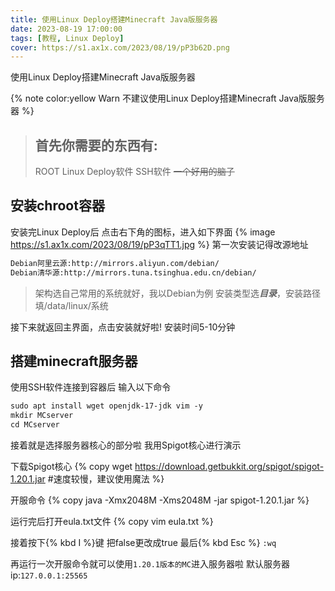 ```yaml
---
title: 使用Linux Deploy搭建Minecraft Java版服务器
date: 2023-08-19 17:00:00
tags: [教程, Linux Deploy]
cover: https://s1.ax1x.com/2023/08/19/pP3b62D.png
---
```


使用Linux Deploy搭建Minecraft Java版服务器

<!-- more -->

{% note color:yellow Warn 不建议使用Linux Deploy搭建Minecraft Java版服务器 %}

>## 首先你需要的东西有:
>
>ROOT
>Linux Deploy软件
>SSH软件
>~~一个好用的脑子~~

## 安装chroot容器
安装完Linux Deploy后
点击右下角的图标，进入如下界面
{% image https://s1.ax1x.com/2023/08/19/pP3qTT1.jpg %}
第一次安装记得改源地址
``` HTML
Debian阿里云源:http://mirrors.aliyun.com/debian/
Debian清华源:http://mirrors.tuna.tsinghua.edu.cn/debian/
```
>架构选自己常用的系统就好，我以Debian为例
>安装类型选***目录***，安装路径填/data/linux/系统

接下来就返回主界面，点击安装就好啦! 安装时间5-10分钟

## 搭建minecraft服务器
使用SSH软件连接到容器后
输入以下命令
``` HTML
sudo apt install wget openjdk-17-jdk vim -y
mkdir MCserver
cd MCserver
```
接着就是选择服务器核心的部分啦
我用Spigot核心进行演示

下载Spigot核心
{% copy wget https://download.getbukkit.org/spigot/spigot-1.20.1.jar #速度较慢，建议使用魔法 %}

开服命令
{% copy java -Xmx2048M -Xms2048M -jar spigot-1.20.1.jar %}

运行完后打开eula.txt文件
{% copy vim eula.txt %}

接着按下{% kbd I %}键
把false更改成true
最后{% kbd Esc %} ```:wq```

再运行一次开服命令就可以使用```1.20.1版本的MC```进入服务器啦
默认服务器ip:```127.0.0.1:25565```